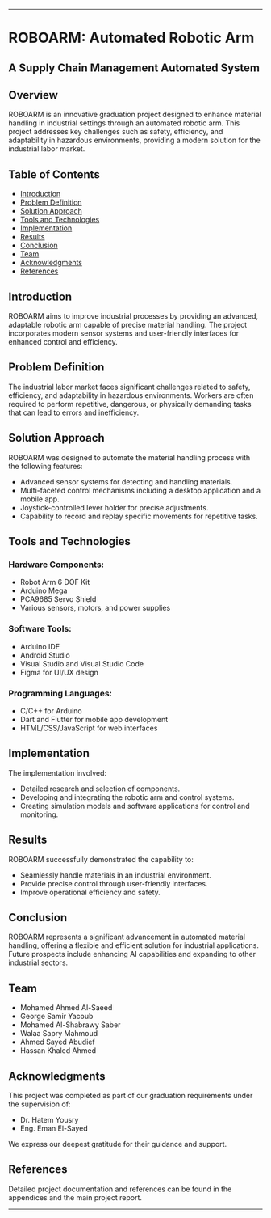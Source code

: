 
---

# ROBOARM: Automated Robotic Arm
## A Supply Chain Management Automated System

## Overview

ROBOARM is an innovative graduation project designed to enhance material handling in industrial settings through an automated robotic arm. This project addresses key challenges such as safety, efficiency, and adaptability in hazardous environments, providing a modern solution for the industrial labor market.

## Table of Contents
- [Introduction](#introduction)
- [Problem Definition](#problem-definition)
- [Solution Approach](#solution-approach)
- [Tools and Technologies](#tools-and-technologies)
- [Implementation](#implementation)
- [Results](#results)
- [Conclusion](#conclusion)
- [Team](#team)
- [Acknowledgments](#acknowledgments)
- [References](#references)

## Introduction

ROBOARM aims to improve industrial processes by providing an advanced, adaptable robotic arm capable of precise material handling. The project incorporates modern sensor systems and user-friendly interfaces for enhanced control and efficiency.

## Problem Definition

The industrial labor market faces significant challenges related to safety, efficiency, and adaptability in hazardous environments. Workers are often required to perform repetitive, dangerous, or physically demanding tasks that can lead to errors and inefficiency.

## Solution Approach

ROBOARM was designed to automate the material handling process with the following features:
- Advanced sensor systems for detecting and handling materials.
- Multi-faceted control mechanisms including a desktop application and a mobile app.
- Joystick-controlled lever holder for precise adjustments.
- Capability to record and replay specific movements for repetitive tasks.

## Tools and Technologies

### Hardware Components:
- Robot Arm 6 DOF Kit
- Arduino Mega
- PCA9685 Servo Shield
- Various sensors, motors, and power supplies

### Software Tools:
- Arduino IDE
- Android Studio
- Visual Studio and Visual Studio Code
- Figma for UI/UX design

### Programming Languages:
- C/C++ for Arduino
- Dart and Flutter for mobile app development
- HTML/CSS/JavaScript for web interfaces

## Implementation

The implementation involved:
- Detailed research and selection of components.
- Developing and integrating the robotic arm and control systems.
- Creating simulation models and software applications for control and monitoring.

## Results

ROBOARM successfully demonstrated the capability to:
- Seamlessly handle materials in an industrial environment.
- Provide precise control through user-friendly interfaces.
- Improve operational efficiency and safety.

## Conclusion

ROBOARM represents a significant advancement in automated material handling, offering a flexible and efficient solution for industrial applications. Future prospects include enhancing AI capabilities and expanding to other industrial sectors.

## Team

- Mohamed Ahmed Al-Saeed
- George Samir Yacoub
- Mohamed Al-Shabrawy Saber
- Walaa Sapry Mahmoud
- Ahmed Sayed Abudief
- Hassan Khaled Ahmed

## Acknowledgments

This project was completed as part of our graduation requirements under the supervision of:
- Dr. Hatem Yousry
- Eng. Eman El-Sayed

We express our deepest gratitude for their guidance and support.

## References

Detailed project documentation and references can be found in the appendices and the main project report.

---
